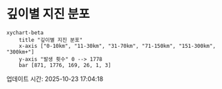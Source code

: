 # 깊이별 지진 분포

```mermaid
xychart-beta
    title "깊이별 지진 분포"
    x-axis ["0-10km", "11-30km", "31-70km", "71-150km", "151-300km", "300km+"]
    y-axis "발생 횟수" 0 --> 1778
    bar [871, 1776, 169, 26, 1, 3]
```

업데이트 시간: 2025-10-23 17:04:18
